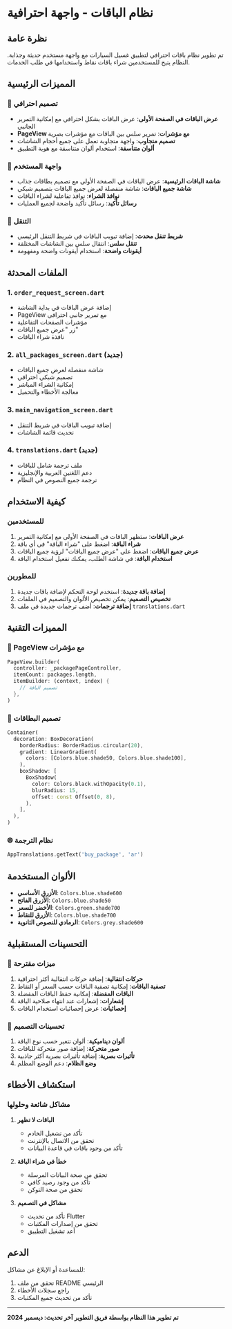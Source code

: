 # نظام الباقات - واجهة احترافية

## نظرة عامة

تم تطوير نظام باقات احترافي لتطبيق غسيل السيارات مع واجهة مستخدم حديثة وجذابة. النظام يتيح للمستخدمين شراء باقات نقاط واستخدامها في طلب الخدمات.

## المميزات الرئيسية

### 🎨 تصميم احترافي
- **عرض الباقات في الصفحة الأولى**: عرض الباقات بشكل احترافي مع إمكانية التمرير الجانبي
- **PageView مع مؤشرات**: تمرير سلس بين الباقات مع مؤشرات بصرية
- **تصميم متجاوب**: واجهة متجاوبة تعمل على جميع أحجام الشاشات
- **ألوان متناسقة**: استخدام ألوان متناسقة مع هوية التطبيق

### 📱 واجهة المستخدم
- **شاشة الباقات الرئيسية**: عرض الباقات في الصفحة الأولى مع تصميم بطاقات جذاب
- **شاشة جميع الباقات**: شاشة منفصلة لعرض جميع الباقات بتصميم شبكي
- **نوافذ الشراء**: نوافذ تفاعلية لشراء الباقات
- **رسائل تأكيد**: رسائل تأكيد واضحة لجميع العمليات

### 🔄 التنقل
- **شريط تنقل محدث**: إضافة تبويب الباقات في شريط التنقل الرئيسي
- **تنقل سلس**: انتقال سلس بين الشاشات المختلفة
- **أيقونات واضحة**: استخدام أيقونات واضحة ومفهومة

## الملفات المحدثة

### 1. `order_request_screen.dart`
- إضافة عرض الباقات في بداية الشاشة
- PageView مع تمرير جانبي احترافي
- مؤشرات الصفحات التفاعلية
- زر "عرض جميع الباقات"
- نافذة شراء الباقات

### 2. `all_packages_screen.dart` (جديد)
- شاشة منفصلة لعرض جميع الباقات
- تصميم شبكي احترافي
- إمكانية الشراء المباشر
- معالجة الأخطاء والتحميل

### 3. `main_navigation_screen.dart`
- إضافة تبويب الباقات في شريط التنقل
- تحديث قائمة الشاشات

### 4. `translations.dart` (جديد)
- ملف ترجمة شامل للباقات
- دعم اللغتين العربية والإنجليزية
- ترجمة جميع النصوص في النظام

## كيفية الاستخدام

### للمستخدمين
1. **عرض الباقات**: ستظهر الباقات في الصفحة الأولى مع إمكانية التمرير
2. **شراء الباقة**: اضغط على "شراء الباقة" في أي باقة
3. **عرض جميع الباقات**: اضغط على "عرض جميع الباقات" لرؤية جميع الباقات
4. **استخدام الباقة**: في شاشة الطلب، يمكنك تفعيل استخدام الباقة

### للمطورين
1. **إضافة باقة جديدة**: استخدم لوحة التحكم لإضافة باقات جديدة
2. **تخصيص التصميم**: يمكن تخصيص الألوان والتصميم في الملفات
3. **إضافة ترجمات**: أضف ترجمات جديدة في ملف `translations.dart`

## المميزات التقنية

### 🎯 PageView مع مؤشرات
```dart
PageView.builder(
  controller: _packagePageController,
  itemCount: packages.length,
  itemBuilder: (context, index) {
    // تصميم الباقة
  },
)
```

### 🎨 تصميم البطاقات
```dart
Container(
  decoration: BoxDecoration(
    borderRadius: BorderRadius.circular(20),
    gradient: LinearGradient(
      colors: [Colors.blue.shade50, Colors.blue.shade100],
    ),
    boxShadow: [
      BoxShadow(
        color: Colors.black.withOpacity(0.1),
        blurRadius: 15,
        offset: const Offset(0, 8),
      ),
    ],
  ),
)
```

### 🌐 نظام الترجمة
```dart
AppTranslations.getText('buy_package', 'ar')
```

## الألوان المستخدمة

- **الأزرق الأساسي**: `Colors.blue.shade600`
- **الأزرق الفاتح**: `Colors.blue.shade50`
- **الأخضر للسعر**: `Colors.green.shade700`
- **الأزرق للنقاط**: `Colors.blue.shade700`
- **الرمادي للنصوص الثانوية**: `Colors.grey.shade600`

## التحسينات المستقبلية

### 🚀 ميزات مقترحة
1. **حركات انتقالية**: إضافة حركات انتقالية أكثر احترافية
2. **تصفية الباقات**: إمكانية تصفية الباقات حسب السعر أو النقاط
3. **الباقات المفضلة**: إمكانية حفظ الباقات المفضلة
4. **إشعارات**: إشعارات عند انتهاء صلاحية الباقة
5. **إحصائيات**: عرض إحصائيات استخدام الباقات

### 🎨 تحسينات التصميم
1. **ألوان ديناميكية**: ألوان تتغير حسب نوع الباقة
2. **صور متحركة**: إضافة صور متحركة للباقات
3. **تأثيرات بصرية**: إضافة تأثيرات بصرية أكثر جاذبية
4. **وضع الظلام**: دعم الوضع المظلم

## استكشاف الأخطاء

### مشاكل شائعة وحلولها

1. **الباقات لا تظهر**
   - تأكد من تشغيل الخادم
   - تحقق من الاتصال بالإنترنت
   - تأكد من وجود باقات في قاعدة البيانات

2. **خطأ في شراء الباقة**
   - تحقق من صحة البيانات المرسلة
   - تأكد من وجود رصيد كافي
   - تحقق من صحة التوكن

3. **مشاكل في التصميم**
   - تأكد من تحديث Flutter
   - تحقق من إصدارات المكتبات
   - أعد تشغيل التطبيق

## الدعم

للمساعدة أو الإبلاغ عن مشاكل:
1. تحقق من ملف README الرئيسي
2. راجع سجلات الأخطاء
3. تأكد من تحديث جميع المكتبات

---

**تم تطوير هذا النظام بواسطة فريق التطوير**
**آخر تحديث: ديسمبر 2024** 